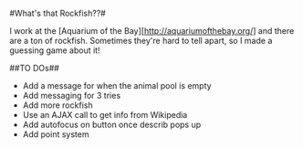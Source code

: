 #What's that Rockfish??#

I work at the [Aquarium of the Bay][http://aquariumofthebay.org/] and there are a ton of rockfish. Sometimes they're hard to tell apart, so I made a guessing game about it!

##TO DOs##
* Add a message for when the animal pool is empty
* Add messaging for 3 tries
* Add more rockfish
* Use an AJAX call to get info from Wikipedia
* Add autofocus on button once describ pops up
* Add point system



